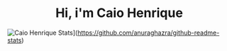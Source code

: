 <h1 align="center">Hi, i'm Caio Henrique</h1>

![Caio Henrique Stats](https://github-readme-stats.vercel.app/api?username=caio-henrique2006)](https://github.com/anuraghazra/github-readme-stats)
